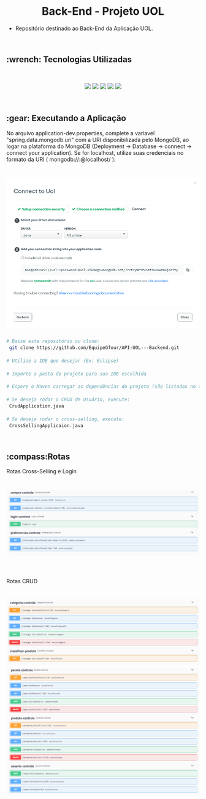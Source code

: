 <p align="center">
<h1 align="center"> Back-End - Projeto UOL </h1>

 - Repositório destinado ao Back-End da Aplicação UOL.
<br>

<h2>:wrench: Tecnologias Utilizadas</h2>
<br>
<p>
<p align="center">
<img src="https://img.shields.io/badge/Eclipse-CED4DA?style=for-the-badge&logo=eclipse&logoColor=2C2255" />   
<img src="https://img.shields.io/badge/Java-CED4DA?style=for-the-badge&logo=java&logoColor=ff8000" />
<img src="https://img.shields.io/badge/Spring-CED4DA?style=for-the-badge&logo=spring&logoColor=6DB33F" />
<img src="https://img.shields.io/badge/MongoDB-CED4DA?style=for-the-badge&logo=mongodb&logoColor=4EA94B"/>
<img src="https://img.shields.io/badge/Swagger-CED4DA?style=for-the-badge&logo=Swagger&logoColor=4EA94B" />
</p>
<br>

<h2> :gear: Executando a Aplicação </h2>

No arquivo application-dev.properties, complete a variavel "spring.data.mongodb.uri" com a URI disponibilizada pelo MongoDB, ao logar na plataforma do MongoDB (Deployment -> Database -> connect -> connect your application). 
Se for localhost, utilize suas credenciais no formato da URI ( mongodb://:@localhost/ ):

<h1 align="center">
<img src = "/img/Mongo.png"></h1>

```bash
# Baixe este repositório ou clone:
 git clone https://github.com/EquipeGfour/API-UOL---Backend.git

# Utilize a IDE que desejar (Ex: Eclipse)

# Importe a pasta do projeto para sua IDE escolhida

# Espere o Maven carregar as dependências do projeto (são listadas no arquivo pom.xml)

# Se deseja rodar o CRUD de Usuário, execute:
 CrudApplication.java
 
# Se deseja rodar o cross-selling, execute:
 CrossSellingApplicaion.java

```
<br>

<h2> :compass:Rotas </h2>

Rotas Cross-Seliing e Login
<h1 align="center">
<img src = "/img/crossSellingSwagger.png"></h1>
<br>

Rotas CRUD
<h1 align="center">
<img src = "/img/crudCategoriaSwagger.png">
<img src = "/img/crudProdutoSwagger.png"</h1>

